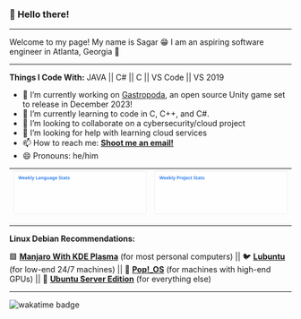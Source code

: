 ### 👋 Hello there!
* * *
Welcome to my page! My name is Sagar 😁 I am an aspiring software engineer in Atlanta, Georgia 🍑
* * *
**Things I Code With:**
JAVA || C# || C || VS Code || VS 2019 

- 🔭 I’m currently working on [Gastropoda](https://github.com/aimbesi1/gastropoda), an open source Unity game set to release in December 2023! 
- 🌱 I’m currently learning to code in C, C++, and C#.
- 👯 I’m looking to collaborate on a cybersecurity/cloud project
- 🤔 I’m looking for help with learning cloud services
- 📫 How to reach me: [**Shoot me an email!**](mailto:sdp2391@gmail.com)
- 😄 Pronouns: he/him

| [![Weekly Language Stats](https://raw.githubusercontent.com/SagarPateI/SagarPateI/main/images/wakatime_weekly_language_stats.svg)](https://github.com/SagarPateI/SagarPateI) | [![Weekly Project Stats](https://raw.githubusercontent.com/SagarPateI/SagarPateI/main/images/wakatime_weekly_project_stats.svg)](https://github.com/SagarPateI/SagarPateI) |
| - | - |
* * *
**Linux Debian Recommendations:**

🟩 [__Manjaro With KDE Plasma__](https://manjaro.org/download/) (for most personal computers) || 🐦 [__Lubuntu__](https://lubuntu.me/downloads/) (for low-end 24/7 machines) || 🔵 [__Pop!\_OS__](https://pop.system76.com/) (for machines with high-end GPUs) || 🦌 [__Ubuntu Server Edition__](https://ubuntu.com/download/server) (for everything else)
* * *
![wakatime badge](https://wakatime.com/badge/user/a797c473-7353-46d1-a418-d6fdb761bbb6.svg)
